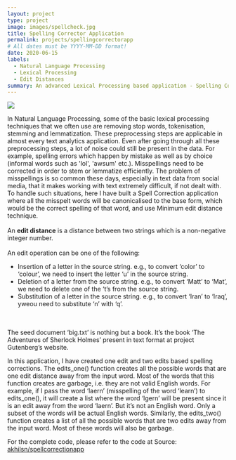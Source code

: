 ```yaml
---
layout: project
type: project
image: images/spellcheck.jpg
title: Spelling Corrector Application
permalink: projects/spellingcorrectorapp
# All dates must be YYYY-MM-DD format!
date: 2020-06-15
labels:
  - Natural Language Processing
  - Lexical Processing
  - Edit Distances
summary: An advanced Lexical Processing based application - Spelling Corrector using Laventein Minimum Edit Distance technique. A ready to use app for spelling correction on english text data.
---
```


<img class="ui medium right floated rounded image" src="../images/vacay-home-page.png">

In Natural Language Processing, some of the basic lexical processing techniques that we often use are removing stop words, tokenisation, stemming and lemmatization. These preprocessing steps are applicable in almost every text analytics application.
Even after going through all these preprocessing steps, a lot of noise could still be present in the data. For example, spelling errors which happen by mistake as well as by choice (informal words such as 'lol', 'awsum' etc.). Misspellings need to be corrected in order to stem or lemmatize efficiently. The problem of misspellings is so common these days, especially in text data from social media, that it makes working with text extremely difficult, if not dealt with.
To handle such situations, here I have built a Spell Correction application where all the misspelt words will be canonicalised to the base form, which would be the correct spelling of that word, and use Minimum edit distance technique. 
<br><br>
An **edit distance** is a distance between two strings which is a non-negative integer number.
<br><br>An edit operation can be one of the following:
- Insertion of a letter in the source string. e.g., to convert ‘color’ to ‘colour’, we need to insert the letter ‘u’ in the source string.
- Deletion of a letter from the source string. e.g., to convert ‘Matt’ to ‘Mat’, we need to delete one of the ‘t’s from the source string.
- Substitution of a letter in the source string. e.g., to convert ‘Iran’ to ‘Iraq’, yweou need to substitute ‘n’ with ‘q’.

<br><br>The seed document ‘big.txt’ is nothing but a book. It’s the book ‘The Adventures of Sherlock Holmes’ present in text format at project Gutenberg’s website. 

In this application, I have created one edit and two edits based spelling corrections. The edits_one() function creates all the possible words that are one edit distance away from the input word. Most of the words that this function creates are garbage, i.e. they are not valid English words. For example, if I pass the word ‘laern’ (misspelling of the word ‘learn’) to edits_one(), it will create a list where the word ‘lgern’ will be present since it is an edit away from the word ‘laern’. But it’s not an English word. Only a subset of the words will be actual English words.
Similarly, the edits_two() function creates a list of all the possible words that are two edits away from the input word. Most of these words will also be garbage.
 
For the complete code, please refer to the code at Source: <a href="hhttps://github.com/akhilsn/Python-Applications/tree/master/Spell_Corrector"><i class="large github icon"></i>akhilsn/spellcorrectionapp</a>
